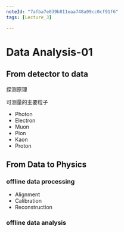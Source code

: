```yaml
---
noteId: "7afba7e039b811eaa748a99cc0cf91f6"
tags: [Lecture_3]

---
```


# Data Analysis-01

## From detector to data

探测原理

可测量的主要粒子
* Photon
* Electron
* Muon
* Pion
* Kaon
* Proton

## From Data to Physics

### offline data processing

* Alignment
* Calibration
* Reconstruction

### offline data analysis


